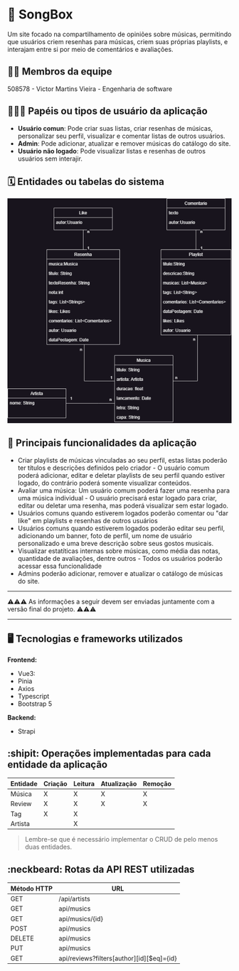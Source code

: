 # :checkered_flag: SongBox

Um site focado na compartilhamento de opiniões sobre músicas, permitindo que usuários criem resenhas para músicas, criem suas próprias playlists, e interajam entre si por meio de comentários e avaliações.
## :technologist: Membros da equipe

508578 - Victor Martins Vieira - Engenharia de software

## :people_holding_hands: Papéis ou tipos de usuário da aplicação

- **Usuário comun**: Pode criar suas listas, criar resenhas de músicas, personalizar seu perfil, visualizar e comentar listas de outros usuários.
- **Admin**: Pode adicionar, atualizar e remover músicas do catálogo do site.
- **Usuário não logado**: Pode visualizar listas e resenhas de outros usuários sem interajir.

## :spiral_calendar: Entidades ou tabelas do sistema

![diagrama](./songbox.png)
  

## :triangular_flag_on_post:	 Principais funcionalidades da aplicação

- Criar playlists de músicas vinculadas ao seu perfil, estas listas poderão ter títulos e descrições definidos pelo criador - O usuário comum poderá adicionar, editar e deletar playlists de seu perfil quando estiver logado, do contrário poderá somente visualizar conteúdos.
- Avaliar uma música: Um usuário comum poderá fazer uma resenha para uma música individual - O usuário precisará estar logado para criar, editar ou deletar uma resenha, mas poderá visualizar sem estar logado.
- Usuários comuns quando estiverem logados poderão comentar ou "dar like" em playlists e resenhas de outros usuários
- Usuários comuns quando estiverem logados poderão editar seu perfil, adicionando um banner, foto de perfil, um nome de usuário personalizado e uma breve descrição sobre seus gostos musicais.
- Visualizar estatíticas internas sobre músicas, como média das notas, quantidade de avaliações, dentre outros - Todos os usuários poderão acessar essa funcionalidade
- Admins poderão adicionar, remover e atualizar o catálogo de músicas do site.
----

:warning::warning::warning: As informações a seguir devem ser enviadas juntamente com a versão final do projeto. :warning::warning::warning:


----

## :desktop_computer: Tecnologias e frameworks utilizados

**Frontend:**

- Vue3: 
- Pinia
- Axios
- Typescript
- Bootstrap 5

**Backend:**

- Strapi


## :shipit: Operações implementadas para cada entidade da aplicação


| Entidade| Criação | Leitura | Atualização | Remoção |
| --- | --- | --- | --- | --- |
| Música | X |  X  | X | X |
| Review | X | X |  X | X |
| Tag | X | X |  |  |
| Artista |   | X |  |  |

> Lembre-se que é necessário implementar o CRUD de pelo menos duas entidades.

## :neckbeard: Rotas da API REST utilizadas

| Método HTTP | URL |
| --- | --- |
| GET | /api/artists |
| GET | api/musics |
| GET | api/musics/{id} |
| POST | api/musics |
| DELETE | api/musics |
| PUT | api/musics |
| GET | api/reviews?filters[author][id][$eq]={id} |
